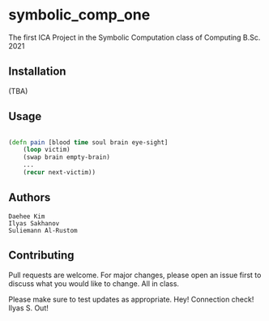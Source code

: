 # symbolic_comp_one

The first ICA Project in the Symbolic Computation class of Computing B.Sc. 2021

## Installation

(TBA)

## Usage

```clojure

(defn pain [blood time soul brain eye-sight]
	(loop victim)
	(swap brain empty-brain)
	...
	(recur next-victim))

```

## Authors

	Daehee Kim
	Ilyas Sakhanov
	Suliemann Al-Rustom

## Contributing
Pull requests are welcome. For major changes, please open an issue first to discuss what you would like to change. All in class.

Please make sure to test updates as appropriate.
Hey! Connection check! Ilyas S. Out!

